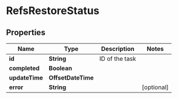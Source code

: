 

# RefsRestoreStatus


## Properties

| Name | Type | Description | Notes |
|------------ | ------------- | ------------- | -------------|
|**id** | **String** | ID of the task |  |
|**completed** | **Boolean** |  |  |
|**updateTime** | **OffsetDateTime** |  |  |
|**error** | **String** |  |  [optional] |



